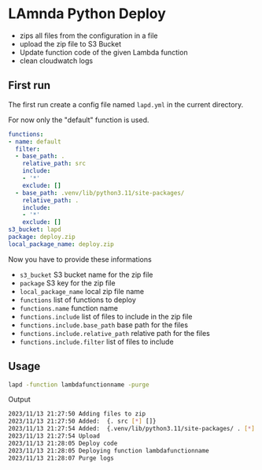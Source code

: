# LAmnda Python Deploy

- zips all files from the configuration in a file
- upload the zip file to S3 Bucket
- Update function code of the given Lambda function
- clean cloudwatch logs

## First run

The first run create a config file named `lapd.yml` in the current directory.

For now only the "default" function is used.

```yml
functions:
- name: default
  filter:
  - base_path: .
    relative_path: src
    include:
    - '*'
    exclude: []
  - base_path: .venv/lib/python3.11/site-packages/
    relative_path: .
    include:
    - '*'
    exclude: []
s3_bucket: lapd
package: deploy.zip
local_package_name: deploy.zip
```

Now you have to provide these informations
- `s3_bucket` S3 bucket name for the zip file
- `package` S3 key for the zip file
- `local_package_name` local zip file name
- `functions` list of functions to deploy
- `functions.name` function name
- `functions.include` list of files to include in the zip file
- `functions.include.base_path` base path for the files
- `functions.include.relative_path` relative path for the files
- `functions.include.filter` list of files to include

## Usage


```bash
lapd -function lambdafunctionname -purge
```

Output

```bash
2023/11/13 21:27:50 Adding files to zip
2023/11/13 21:27:50 Added:  {. src [*] []}
2023/11/13 21:27:54 Added:  {.venv/lib/python3.11/site-packages/ . [*] []}
2023/11/13 21:27:54 Upload
2023/11/13 21:28:05 Deploy code
2023/11/13 21:28:05 Deploying function lambdafunctionname
2023/11/13 21:28:07 Purge logs
```
